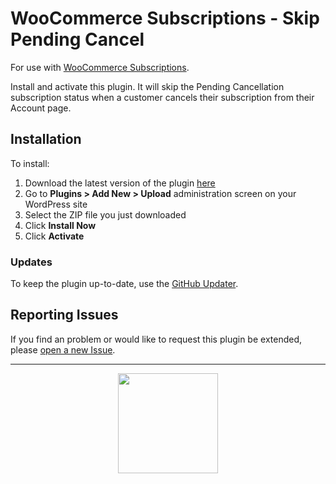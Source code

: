 # WooCommerce Subscriptions - Skip Pending Cancel

For use with [WooCommerce Subscriptions](https://woocommerce.com/products/woocommerce-subscriptions/).

Install and activate this plugin. It will skip the Pending Cancellation subscription status when a customer cancels their subscription from their Account page.

## Installation

To install:

1. Download the latest version of the plugin [here](https://github.com/Prospress/woocommerce-subscriptions-skip-pending-cancel/archive/master.zip)
1. Go to **Plugins > Add New > Upload** administration screen on your WordPress site
1. Select the ZIP file you just downloaded
1. Click **Install Now**
1. Click **Activate**

### Updates

To keep the plugin up-to-date, use the [GitHub Updater](https://github.com/afragen/github-updater).

## Reporting Issues

If you find an problem or would like to request this plugin be extended, please [open a new Issue](https://github.com/Prospress/woocommerce-subscriptions-skip-pending-cancel/issues/new).

---

<p align="center">
	<a href="https://prospress.com/">
		<img src="https://cloud.githubusercontent.com/assets/235523/11986380/bb6a0958-a983-11e5-8e9b-b9781d37c64a.png" width="160">
	</a>
</p>
